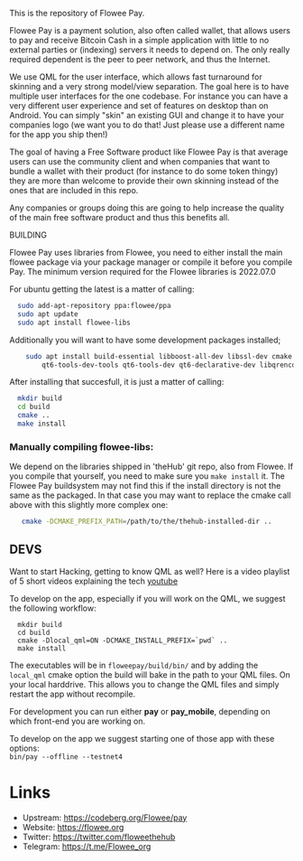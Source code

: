 This is the repository of Flowee Pay.

Flowee Pay is a payment solution, also often called wallet, that allows
users to pay and receive Bitcoin Cash in a simple application with little
to no external parties or (indexing) servers it needs to depend on.
The only really required dependent is the peer to peer network, and thus
the Internet.

We use QML for the user interface, which allows fast turnaround for
skinning and a very strong model/view separation. The goal here is to have
multiple user interfaces for the one codebase. For instance you can have
a very different user experience and set of features on desktop than on
Android. You can simply "skin" an existing GUI and change it to have your
companies logo (we want you to do that! Just please use a different name
for the app you ship then!)


The goal of having a Free Software product like Flowee Pay is that average
users can use the community client and when companies that want to bundle a
wallet with their product (for instance to do some token thingy) they are
more than welcome to provide their own skinning instead of the ones that
are included in this repo.

Any companies or groups doing this are going to help increase the quality
of the main free software product and thus this benefits all.


BUILDING

Flowee Pay uses libraries from Flowee, you need to
either install the main flowee package via your package manager
or compile it before you compile Pay.
The minimum version required for the Flowee libraries is 2022.07.0

For ubuntu getting the latest is a matter of calling:

``` sh
  sudo add-apt-repository ppa:flowee/ppa
  sudo apt update
  sudo apt install flowee-libs
```

Additionally you will want to have some development packages installed;

``` sh
    sudo apt install build-essential libboost-all-dev libssl-dev cmake \
        qt6-tools-dev-tools qt6-tools-dev qt6-declarative-dev libqrencode-dev
```

After installing that succesfull, it is just a matter of calling:

``` sh
  mkdir build
  cd build
  cmake ..
  make install
```

### Manually compiling flowee-libs:

We depend on the libraries shipped in 'theHub' git repo, also from Flowee.
If you compile that yourself, you need to make sure you `make install` it.
The Flowee Pay buildsystem may not find this if the install directory is not the
same as the packaged. In that case you may want to replace the cmake call
above with this slightly more complex one:

``` sh
   cmake -DCMAKE_PREFIX_PATH=/path/to/the/thehub-installed-dir ..
```

## DEVS

Want to start Hacking, getting to know QML as well? Here is a video playlist of 5 short
videos explaining the tech [youtube](https://www.youtube.com/playlist?list=PL6CJYn40gN6h3usMQY3BSZJs08isz3jqa)

To develop on the app, especially if you will work on the QML, we suggest the
following workflow:

```
  mkdir build
  cd build
  cmake -Dlocal_qml=ON -DCMAKE_INSTALL_PREFIX=`pwd` ..
  make install
```

The executables will be in `floweepay/build/bin/` and by adding the `local_qml`
cmake option the build will bake in the path to your QML files. On
your local harddrive. This allows you to change the QML files and simply
restart the app without recompile.

For development you can run either **pay** or **pay_mobile**, depending on which
front-end you are working on.

To develop on the app we suggest starting one of those app with these
options:  
`bin/pay --offline --testnet4`


# Links

* Upstream: https://codeberg.org/Flowee/pay
* Website: https://flowee.org
* Twitter: https://twitter.com/floweethehub
* Telegram: https://t.me/Flowee_org
